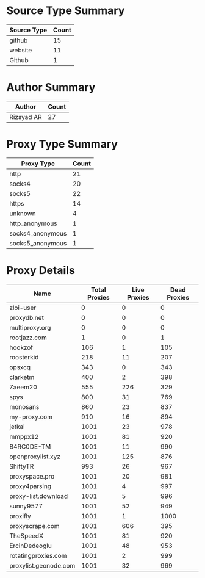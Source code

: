 # Source Type Summary

| Source Type | Count |
|-------------|-------|
| github | 15 |
| website | 11 |
| Github | 1 |


# Author Summary

| Author | Count |
|--------|-------|
| Rizsyad AR | 27 |


# Proxy Type Summary

| Proxy Type | Count |
|------------|-------|
| http | 21 |
| socks4 | 20 |
| socks5 | 22 |
| https | 14 |
| unknown | 4 |
| http_anonymous | 1 |
| socks4_anonymous | 1 |
| socks5_anonymous | 1 |


# Proxy Details

| Name | Total Proxies | Live Proxies | Dead Proxies |
|------|---------------|--------------|---------------|
| zloi-user | 0 | 0 | 0 |
| proxydb.net | 0 | 0 | 0 |
| multiproxy.org | 0 | 0 | 0 |
| rootjazz.com | 1 | 0 | 1 |
| hookzof | 106 | 1 | 105 |
| roosterkid | 218 | 11 | 207 |
| opsxcq | 343 | 0 | 343 |
| clarketm | 400 | 2 | 398 |
| Zaeem20 | 555 | 226 | 329 |
| spys | 800 | 31 | 769 |
| monosans | 860 | 23 | 837 |
| my-proxy.com | 910 | 16 | 894 |
| jetkai | 1001 | 23 | 978 |
| mmppx12 | 1001 | 81 | 920 |
| B4RC0DE-TM | 1001 | 11 | 990 |
| openproxylist.xyz | 1001 | 125 | 876 |
| ShiftyTR | 993 | 26 | 967 |
| proxyspace.pro | 1001 | 20 | 981 |
| proxy4parsing | 1001 | 4 | 997 |
| proxy-list.download | 1001 | 5 | 996 |
| sunny9577 | 1001 | 52 | 949 |
| proxifly | 1001 | 1 | 1000 |
| proxyscrape.com | 1001 | 606 | 395 |
| TheSpeedX | 1001 | 81 | 920 |
| ErcinDedeoglu | 1001 | 48 | 953 |
| rotatingproxies.com | 1001 | 2 | 999 |
| proxylist.geonode.com | 1001 | 32 | 969 |
